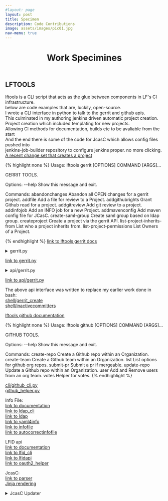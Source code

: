 ```yaml
---
#layout: page
layout: post
title: Specimen
description: Code Contributions
image: assets/images/pic01.jpg
nav-menu: true
---
```



<!-- Main
<div id="main" class="alt">
<section id="one">
	<div class="inner">
<p>Here are some code snippits with links to their souce on github</p>
-->


<header class="major">
  <h1>Work Specimines</h1>
</header>

LFTOOLS
-------

lftools is a CLI script that acts as the glue between components in LF's CI infrastructure.<br>
below are code examples that are, luckily, open-source.<br>
I wrote a CLI interface in python to talk to the gerrit and github apis.<br>
This culminated in my authoring jenkins driven automatic project creation.<br>
Project creation which included templating for new projects.<br>
Allowing CI methods for documentation, builds etc to be avaliable from the start<br>
And the end there is some of the code for JcasC which allows config files pushed into <br>
jenkins-job-builder repository to configure jenkins proper. no more clicking. <br>
[A recent change set that creates a project](https://gerrit.linuxfoundation.org/infra/c/releng/info-master/+/69945)

{% highlight none %}
Usage: lftools gerrit [OPTIONS] COMMAND [ARGS]...

  GERRIT TOOLS.

Options:
  --help  Show this message and exit.

Commands:
  abandonchanges              Abandon all OPEN changes for a gerrit project.
  addfile                     Add a file for review to a Project.
  addgithubrights             Grant Github read for a project.
  addgitreview                Add git review to a project.
  addinfojob                  Add an INFO job for a new Project.
  addmavenconfig              Add maven config file for JCasC.
  create-saml-group           Create saml group based on ldap group.
  createproject               Create a project via the gerrit API.
  list-project-inherits-from  List who a project inherits from.
  list-project-permissions    List Owners of a Project.

{% endhighlight %}
[link to lftools gerrit docs](https://docs.releng.linuxfoundation.org/projects/lftools/en/latest/commands/gerrit.html)

<details>
<summary> gerrit.py </summary>

{% highlight python %}
#!/usr/bin/env python3
# SPDX-License-Identifier: EPL-1.0
##############################################################################
# Copyright (c) 2018 The Linux Foundation and others.
#
# All rights reserved. This program and the accompanying materials
# are made available under the terms of the Eclipse Public License v1.0
# which accompanies this distribution, and is available at
# http://www.eclipse.org/legal/epl-v10.html
##############################################################################
"""Create a gerrit project."""

from __future__ import print_function

import logging
from pprint import pformat

import click

from lftools.api.endpoints import gerrit
from lftools.git.gerrit import Gerrit as git_gerrit

log = logging.getLogger(__name__)


@click.group()
@click.pass_context
def gerrit_cli(ctx):
    """GERRIT TOOLS."""
    pass


@click.command(name="addfile")
@click.argument("gerrit_fqdn")
@click.argument("gerrit_project")
@click.argument("filename")
@click.option("--issue_id", type=str, required=False, help="For projects that enforce an issue id for changesets")
@click.option("--file_location", type=str, required=False, help="File path within the repository")
@click.pass_context
def addfile(ctx, gerrit_fqdn, gerrit_project, filename, issue_id, file_location):
    """Add a file for review to a Project.

    Requires gerrit directory.

    Example:

    gerrit_url gerrit.o-ran-sc.org/r
    gerrit_project test/test1
    """
    g = gerrit.Gerrit(fqdn=gerrit_fqdn)
    data = g.add_file(gerrit_fqdn, gerrit_project, filename, issue_id, file_location)
    log.info(pformat(data))


@click.command(name="addinfojob")
@click.argument("gerrit_fqdn")
@click.argument("gerrit_project")
@click.argument("jjbrepo")
@click.option("--issue_id", type=str, required=False, help="For projects that enforce an issue id for changesets")
@click.option("--agent", type=str, required=False, help="Specify the Jenkins agent label to run the job on")
@click.pass_context
def addinfojob(ctx, gerrit_fqdn, gerrit_project, jjbrepo, issue_id, agent):
    """Add an INFO job for a new Project.

    Adds info verify jenkins job for project.
    result['id'] can be used to ammend a review
    so that multiple projects can have info jobs added
    in a single review

    Example:

    gerrit_url gerrit.o-ran-sc.org/r
    gerrit_project test/test1
    jjbrepo ci-mangement
    """
    git = git_gerrit(fqdn=gerrit_fqdn, project=jjbrepo)
    git.add_info_job(gerrit_fqdn, gerrit_project, issue_id, agent)


@click.command(name="addgitreview")
@click.argument("gerrit_fqdn")
@click.argument("gerrit_project")
@click.option("--issue_id", type=str, required=False, help="For projects that enforce an issue id for changesets")
@click.pass_context
def addgitreview(ctx, gerrit_fqdn, gerrit_project, issue_id):
    """Add git review to a project.

    Example:
    gerrit_url gerrit.o-ran-sc.org
    gerrit_project test/test1
    """
    git = git_gerrit(fqdn=gerrit_fqdn, project=gerrit_project)
    git.add_git_review(gerrit_fqdn, gerrit_project, issue_id)


@click.command(name="addgithubrights")
@click.argument("gerrit_fqdn")
@click.argument("gerrit_project")
@click.pass_context
def addgithubrights(ctx, gerrit_fqdn, gerrit_project):
    """Grant Github read for a project.

    gerrit_url gerrit.o-ran-sc.org
    gerrit_project test/test1
    """
    g = gerrit.Gerrit(fqdn=gerrit_fqdn)
    data = g.add_github_rights(gerrit_fqdn, gerrit_project)
    log.info(pformat(data))


@click.command(name="abandonchanges")
@click.argument("gerrit_fqdn")
@click.argument("gerrit_project")
@click.pass_context
def abandonchanges(ctx, gerrit_fqdn, gerrit_project):
    """Abandon all OPEN changes for a gerrit project.

    gerrit_url gerrit.o-ran-sc.org
    gerrit_project test/test1
    """
    g = gerrit.Gerrit(fqdn=gerrit_fqdn)
    data = g.abandon_changes(gerrit_fqdn, gerrit_project)
    log.info(pformat(data))


# Creates a gerrit project if project does not exist and adds ldap group as owner.
# Limits: does not support inherited permissions from other than All-Projects.
@click.command(name="createproject")
@click.argument("gerrit_fqdn")
@click.argument("gerrit_project")
@click.argument("ldap_group")
@click.option("--description", type=str, required=True, help="Project Description")
@click.option("--check", is_flag=True, help="just check if the project exists")
@click.pass_context
def createproject(ctx, gerrit_fqdn, gerrit_project, ldap_group, description, check):
    """Create a project via the gerrit API.

    Creates a gerrit project.
    Sets ldap group as owner.

    Example:

    gerrit_url gerrit.o-ran-sc.org/r
    gerrit_project test/test1
    ldap_group oran-gerrit-test-test1-committers

    """
    g = gerrit.Gerrit(fqdn=gerrit_fqdn)
    data = g.create_project(gerrit_fqdn, gerrit_project, ldap_group, description, check)
    log.info(pformat(data))


@click.command(name="create-saml-group")
@click.argument("gerrit_fqdn")
@click.argument("ldap_group")
@click.pass_context
def create_saml_group(ctx, gerrit_fqdn, ldap_group):
    """Create saml group based on ldap group."""
    g = gerrit.Gerrit(fqdn=gerrit_fqdn)
    data = g.create_saml_group(gerrit_fqdn, ldap_group)
    log.info(pformat(data))


@click.command(name="list-project-permissions")
@click.argument("gerrit_fqdn")
@click.argument("project")
@click.pass_context
def list_project_permissions(ctx, gerrit_fqdn, project):
    """List Owners of a Project."""
    g = gerrit.Gerrit(fqdn=gerrit_fqdn)
    data = g.list_project_permissions(project)
    for ldap_group in data:
        log.info(pformat(ldap_group))


@click.command(name="list-project-inherits-from")
@click.argument("gerrit_fqdn")
@click.argument("gerrit_project")
@click.pass_context
def list_project_inherits_from(ctx, gerrit_fqdn, gerrit_project):
    """List who a project inherits from."""
    g = gerrit.Gerrit(fqdn=gerrit_fqdn)
    data = g.list_project_inherits_from(gerrit_project)
    log.info(data)


@click.command(name="addmavenconfig")
@click.argument("gerrit_fqdn")
@click.argument("gerrit_project")
@click.argument("jjbrepo")
@click.option("--issue_id", type=str, required=False, help="For projects that enforce an issue id for changesets")
@click.option("--nexus3", type=str, required=False, help="Specify a Nexus 3 server, e.g. nexus3.example.org")
@click.option(
    "--nexus3_ports",
    type=str,
    required=False,
    help="Comma-separated list of ports supported by the Nexus 3 server specified",
)
@click.pass_context
def addmavenconfig(ctx, gerrit_fqdn, gerrit_project, jjbrepo, issue_id, nexus3, nexus3_ports):
    """Add maven config file for JCasC.

    \b
    The following options can be set in the gerrit server's entry in lftools.ini:
      * default_servers: Comma-separated list of servers using the <projectname>
        credential. Default: releases,snapshots,staging,site
      * additional_credentials: JSON-formatted string containing
        servername:credentialname pairings. This should be on a single line,
        without quotes surrounding the string.
      * nexus3: The nexus3 server url for a given project.
      * nexus3_ports: Comma-separated list of ports used by Nexus3.
        Default: 10001,10002,10003,10004

    \f
    The 'b' escape character above disables auto-formatting, so that the help
    text will follow the exact formatting used here. The 'f' escape is to keep
    this from appearing in the --help text.
    https://click.palletsprojects.com/en/latest/documentation/
    """
    git = git_gerrit(fqdn=gerrit_fqdn, project=jjbrepo)
    git.add_maven_config(gerrit_fqdn, gerrit_project, issue_id, nexus3, nexus3_ports)


gerrit_cli.add_command(addinfojob)
gerrit_cli.add_command(addfile)
gerrit_cli.add_command(addgitreview)
gerrit_cli.add_command(addgithubrights)
gerrit_cli.add_command(createproject)
gerrit_cli.add_command(abandonchanges)
gerrit_cli.add_command(create_saml_group)
gerrit_cli.add_command(list_project_permissions)
gerrit_cli.add_command(list_project_inherits_from)
gerrit_cli.add_command(addmavenconfig)
{% endhighlight %}
</details>

[link to gerrit.py](https://github.com/lfit/releng-lftools/blob/master/lftools/cli/gerrit.py)

<details>
<summary>
api/gerrit.py
</summary>
{% highlight python %}

# SPDX-License-Identifier: EPL-1.0
##############################################################################
# Copyright (c) 2019 The Linux Foundation and others.
#
# All rights reserved. This program and the accompanying materials
# are made available under the terms of the Eclipse Public License v1.0
# which accompanies this distribution, and is available at
# http://www.eclipse.org/legal/epl-v10.html
##############################################################################

"""Gerrit REST API interface."""

import json
import logging
import os
import time
import urllib

import lftools.api.client as client
from lftools import config

log = logging.getLogger(__name__)


class Gerrit(client.RestApi):
    """API endpoint wrapper for Gerrit.

    Be sure to always include the trailing "/" when adding
    new methods.
    """

    def __init__(self, **params):
        """Initialize the class."""
        self.params = params
        self.fqdn = self.params["fqdn"]
        if "creds" not in self.params:
            creds = {
                "authtype": "basic",
                "username": config.get_setting(self.fqdn, "username"),
                "password": config.get_setting(self.fqdn, "password"),
                "endpoint": config.get_setting(self.fqdn, "endpoint"),
            }
            params["creds"] = creds

        super(Gerrit, self).__init__(**params)

    def add_file(self, fqdn, gerrit_project, filename, issue_id, file_location, **kwargs):
        """Add a file for review to a Project.

        File can be sourced from any location
        but only lands in the root of the repo.
        unless file_location is specified
        Example:

        gerrit_url gerrit.o-ran-sc.org
        gerrit_project test/test1
        filename /tmp/INFO.yaml
        file_location="somedir/example-INFO.yaml"
        """
        signed_off_by = config.get_setting(fqdn, "sob")
        basename = os.path.basename(filename)
        payload = self.create_change(basename, gerrit_project, issue_id, signed_off_by)

        if file_location:
            file_location = urllib.parse.quote(file_location, safe="", encoding=None, errors=None)
            basename = file_location
        log.info(payload)

        access_str = "changes/"
        result = self.post(access_str, data=payload)[1]
        log.info(result["id"])
        changeid = result["id"]

        my_file = open(filename)
        my_file_size = os.stat(filename)
        headers = {"Content-Type": "text/plain", "Content-length": "{}".format(my_file_size)}
        self.r.headers.update(headers)
        access_str = "changes/{}/edit/{}".format(changeid, basename)
        payload = my_file
        result = self.put(access_str, data=payload)
        log.info(result)

        access_str = "changes/{}/edit:publish".format(changeid)
        headers = {"Content-Type": "application/json; charset=UTF-8"}
        self.r.headers.update(headers)
        payload = json.dumps(
            {
                "notify": "NONE",
            }
        )
        result = self.post(access_str, data=payload)
        return result
        ##############################################################

    def add_info_job(self, fqdn, gerrit_project, jjbrepo, reviewid, issue_id, **kwargs):
        """Add an INFO job for a new Project.

        Adds info verify jenkins job for project.
        result['id'] can be used to ammend a review
        so that multiple projects can have info jobs added
        in a single review

        Example:

        fqdn gerrit.o-ran-sc.org
        gerrit_project test/test1
        jjbrepo ci-mangement
        """
        ###############################################################
        # Setup
        signed_off_by = config.get_setting(fqdn, "sob")
        gerrit_project_dashed = gerrit_project.replace("/", "-")
        filename = "{}.yaml".format(gerrit_project_dashed)

        if not reviewid:
            payload = self.create_change(filename, jjbrepo, issue_id, signed_off_by)
            log.info(payload)
            access_str = "changes/"
            result = self.post(access_str, data=payload)[1]
            log.info(result)
            log.info(result["id"])
            changeid = result["id"]
        else:
            changeid = reviewid

        if fqdn == "gerrit.o-ran-sc.org":
            buildnode = "centos7-builder-1c-1g"
        else:
            buildnode = "centos7-builder-2c-1g"

        my_inline_file = """---
- project:
    name: {0}-project-view
    project-name: {0}
    views:
      - project-view\n
- project:
    name: {0}-info
    project: {1}
    project-name: {0}
    build-node: {2}
    jobs:
      - gerrit-info-yaml-verify\n""".format(
            gerrit_project_dashed, gerrit_project, buildnode
        )
        my_inline_file_size = len(my_inline_file.encode("utf-8"))
        headers = {"Content-Type": "text/plain", "Content-length": "{}".format(my_inline_file_size)}
        self.r.headers.update(headers)
        access_str = "changes/{0}/edit/jjb%2F{1}%2F{1}.yaml".format(changeid, gerrit_project_dashed)
        payload = my_inline_file
        log.info(access_str)
        result = self.put(access_str, data=payload)
        log.info(result)

        access_str = "changes/{}/edit:publish".format(changeid)
        headers = {"Content-Type": "application/json; charset=UTF-8"}
        self.r.headers.update(headers)
        payload = json.dumps(
            {
                "notify": "NONE",
            }
        )
        result = self.post(access_str, data=payload)
        log.info(result)
        return result

    def vote_on_change(self, fqdn, gerrit_project, changeid, **kwargs):
        """Helper that votes on a change.

        POST /changes/{change-id}/revisions/{revision-id}/review
        """
        log.info(fqdn, gerrit_project, changeid)
        access_str = "changes/{}/revisions/2/review".format(changeid)
        headers = {"Content-Type": "application/json; charset=UTF-8"}
        self.r.headers.update(headers)
        payload = json.dumps(
            {
                "tag": "automation",
                "message": "Vote on file",
                "labels": {
                    "Verified": +1,
                    "Code-Review": +2,
                },
            }
        )

        result = self.post(access_str, data=payload)
        # Code for projects that don't allow self merge.
        if config.get_setting(self.fqdn + ".second"):
            second_username = config.get_setting(self.fqdn + ".second", "username")
            second_password = config.get_setting(self.fqdn + ".second", "password")
            self.r.auth = (second_username, second_password)
            result = self.post(access_str, data=payload)
            self.r.auth = (self.username, self.password)
        return result

    def submit_change(self, fqdn, gerrit_project, changeid, payload, **kwargs):
        """Method so submit a change."""
        # submit a change id
        access_str = "changes/{}/submit".format(changeid)
        log.info(access_str)
        headers = {"Content-Type": "application/json; charset=UTF-8"}
        self.r.headers.update(headers)
        result = self.post(access_str, data=payload)
        return result

    def abandon_changes(self, fqdn, gerrit_project, **kwargs):
        """."""
        gerrit_project_encoded = urllib.parse.quote(gerrit_project, safe="", encoding=None, errors=None)
        access_str = "changes/?q=project:{}".format(gerrit_project_encoded)
        log.info(access_str)
        headers = {"Content-Type": "application/json; charset=UTF-8"}
        self.r.headers.update(headers)
        result = self.get(access_str)[1]
        payload = {"message": "Abandoned by automation"}
        for id in result:
            if (id["status"]) == "NEW":
                id = id["id"]
                access_str = "changes/{}/abandon".format(id)
                log.info(access_str)
                result = self.post(access_str, data=payload)[1]
                return result

    def create_change(self, filename, gerrit_project, issue_id, signed_off_by, **kwargs):
        """Method to create a gerrit change."""
        if issue_id:
            subject = "Automation adds {0}\n\nIssue-ID: {1}\n\nSigned-off-by: {2}".format(
                filename, issue_id, signed_off_by
            )
        else:
            subject = "Automation adds {0}\n\nSigned-off-by: {1}".format(filename, signed_off_by)
        payload = json.dumps(
            {
                "project": "{}".format(gerrit_project),
                "subject": "{}".format(subject),
                "branch": "master",
            }
        )
        return payload

    def sanity_check(self, fqdn, gerrit_project, **kwargs):
        """Perform a sanity check."""
        # Sanity check
        gerrit_project_encoded = urllib.parse.quote(gerrit_project, safe="", encoding=None, errors=None)
        mylist = ["projects/", "projects/{}".format(gerrit_project_encoded)]
        for access_str in mylist:
            log.info(access_str)
            try:
                result = self.get(access_str)[1]
            except Exception:
                log.info("Not found {}".format(access_str))
                exit(1)
            log.info("found {} {}".format(access_str, mylist))
        return result

    def add_git_review(self, fqdn, gerrit_project, issue_id, **kwargs):
        """Add and Submit a .gitreview for a project.

        Example:

        fqdn gerrit.o-ran-sc.org
        gerrit_project test/test1
        issue_id: CIMAN-33
        """
        signed_off_by = config.get_setting(fqdn, "sob")
        self.sanity_check(fqdn, gerrit_project)

        ###############################################################
        # Create A change set.
        filename = ".gitreview"
        payload = self.create_change(filename, gerrit_project, issue_id, signed_off_by)
        log.info(payload)

        access_str = "changes/"
        result = self.post(access_str, data=payload)[1]
        log.info(result)
        changeid = result["id"]

        ###############################################################
        # Add a file to a change set.
        my_inline_file = """
        [gerrit]
        host={0}
        port=29418
        project={1}
        defaultbranch=master
        """.format(
            fqdn, gerrit_project
        )
        my_inline_file_size = len(my_inline_file.encode("utf-8"))
        headers = {"Content-Type": "text/plain", "Content-length": "{}".format(my_inline_file_size)}
        self.r.headers.update(headers)
        access_str = "changes/{}/edit/{}".format(changeid, filename)
        payload = my_inline_file
        result = self.put(access_str, data=payload)

        if result.status_code == 409:
            log.info(result)
            log.info("Conflict detected exiting")
            exit(0)

        else:
            access_str = "changes/{}/edit:publish".format(changeid)
            headers = {"Content-Type": "application/json; charset=UTF-8"}
            self.r.headers.update(headers)
            payload = json.dumps(
                {
                    "notify": "NONE",
                }
            )
            result = self.post(access_str, data=payload)
            log.info(result)

            result = self.vote_on_change(fqdn, gerrit_project, changeid)
            log.info(result)

            time.sleep(5)
            result = self.submit_change(fqdn, gerrit_project, changeid, payload)
            log.info(result)

    def create_saml_group(self, fqdn, ldap_group, **kwargs):
        """Create saml group from ldap group."""
        ###############################################################
        payload = json.dumps({"visible_to_all": "false"})
        saml_group = "saml/{}".format(ldap_group)
        saml_group_encoded = urllib.parse.quote(saml_group, safe="", encoding=None, errors=None)
        access_str = "groups/{}".format(saml_group_encoded)
        log.info("Encoded SAML group name: {}".format(saml_group_encoded))
        result = self.put(access_str, data=payload)
        return result

    def add_github_rights(self, fqdn, gerrit_project, **kwargs):
        """Grant github read to a project."""
        ###############################################################
        # Github Rights

        gerrit_project_encoded = urllib.parse.quote(gerrit_project, safe="", encoding=None, errors=None)
        # GET /groups/?m=test%2F HTTP/1.0
        access_str = "groups/?m=GitHub%20Replication"
        log.info(access_str)
        result = self.get(access_str)[1]
        time.sleep(5)
        githubid = result["GitHub Replication"]["id"]
        log.info(githubid)

        # POST /projects/MyProject/access HTTP/1.0
        if githubid:
            payload = json.dumps(
                {
                    "add": {
                        "refs/*": {
                            "permissions": {
                                "read": {"rules": {"{}".format(githubid): {"action": "{}".format("ALLOW")}}}
                            }
                        }
                    }
                }
            )
            access_str = "projects/{}/access".format(gerrit_project_encoded)
            result = self.post(access_str, data=payload)[1]
            pretty = json.dumps(result, indent=4, sort_keys=True)
            log.info(pretty)
        else:
            log.info("Error no githubid found")

    def create_project(self, fqdn, gerrit_project, ldap_group, description, check):
        """Create a project via the gerrit API.

        Creates a gerrit project.
        Converts ldap group to saml group and sets as owner.

        Example:

        gerrit_url gerrit.o-ran-sc.org/r
        gerrit_project test/test1
        ldap_group oran-gerrit-test-test1-committers
        --description="This is a demo project"

        """
        gerrit_project = urllib.parse.quote(gerrit_project, safe="", encoding=None, errors=None)

        access_str = "projects/{}".format(gerrit_project)

        result = self.get(access_str)[0]
        if result.status_code == 404:
            log.info(result)
            log.info("Project not found.")
            projectexists = False

        elif result.status_code == 401:
            log.info(result)
            log.info("Unauthorized.")
            exit(1)

        else:
            log.info("found {}".format(access_str))
            log.info(result)
            projectexists = True

        if projectexists:
            log.info("Project already exists")
            exit(1)
        if check:
            exit(0)

        saml_group = "saml/{}".format(ldap_group)
        log.info("SAML group name: {}".format(saml_group))

        access_str = "projects/{}".format(gerrit_project)
        payload = json.dumps(
            {
                "description": "{}".format(description),
                "submit_type": "INHERIT",
                "create_empty_commit": "True",
                "owners": ["{}".format(saml_group)],
            }
        )

        log.info(payload)
        result = self.put(access_str, data=payload)
        return result

    def list_project_permissions(self, project):
        """List a projects owners."""
        result = self.get("access/?project={}".format(project))[1][project]["local"]
        group_list = []
        for k, v in result.items():
            for kk, vv in result[k]["permissions"]["owner"]["rules"].items():
                group_list.append(kk.replace("ldap:cn=", "").replace(",ou=Groups,dc=freestandards,dc=org", ""))
        return group_list

    def list_project_inherits_from(self, gerrit_project):
        """List who a project inherits from."""
        gerrit_project = urllib.parse.quote(gerrit_project, safe="", encoding=None, errors=None)
        result = self.get("projects/{}/access".format(gerrit_project))[1]
        inherits = result["inherits_from"]["id"]
        return inherits

{% endhighlight %}
</details>


[link to api/gerrit.py](https://github.com/lfit/releng-lftools/blob/master/lftools/api/endpoints/gerrit.py)

The above api interface was written to replace my earlier work done in bash:<br>
[shell/gerrit_create](https://github.com/lfit/releng-lftools/blob/master/shell/gerrit_create)<br>
[shell/inactivecommitters](https://github.com/lfit/releng-lftools/blob/master/shell/inactivecommitters)



[lftools github documentation](https://docs.releng.linuxfoundation.org/projects/lftools/en/latest/commands/github.html)

{% highlight none %}
Usage: lftools github [OPTIONS] COMMAND [ARGS]...

  GITHUB TOOLS.

Options:
  --help  Show this message and exit.

Commands:
  create-repo  Create a Github repo within an Organization.
  create-team  Create a Github team within an Organization.
  list         List options for github org repos.
  submit-pr    Submit a pr if mergeable.
  update-repo  Update a Github repo within an Organization.
  user         Add and Remove users from an org team.
  votes        Helper for votes.
{% endhighlight %}

[cli/github_cli.py](https://github.com/lfit/releng-lftools/blob/master/lftools/cli/github_cli.py)<br>
[github_helper.py](https://github.com/lfit/releng-lftools/blob/master/lftools/github_helper.py)<br>

Info File:<br>
[link to documentation](https://docs.releng.linuxfoundation.org/projects/lftools/en/latest/commands/infofile.html)<br>
[link to ldap_cli](https://github.com/lfit/releng-lftools/blob/master/lftools/cli/ldap_cli.py)<br>
[link to ldap](https://github.com/lfit/releng-lftools/blob/master/lftools/ldap_cli.py)<br>
[link to yaml4info](https://github.com/lfit/releng-lftools/blob/master/shell/yaml4info)<br>
[link to infofile](https://github.com/lfit/releng-lftools/blob/master/lftools/cli/infofile.py)<br>
[link to autocorrectinfofile](https://github.com/lfit/releng-lftools/blob/master/shell/autocorrectinfofile)<br>


LFID api<br>
[link to documentation](https://docs.releng.linuxfoundation.org/projects/lftools/en/latest/commands/lfidapi.html)<br>
[link to lfid_cli](https://github.com/lfit/releng-lftools/blob/master/lftools/cli/lfidapi.py)<br>
[link to lfidapi](https://github.com/lfit/releng-lftools/blob/master/lftools/lfidapi.py)<br>
[link to oauth2_helper](https://github.com/lfit/releng-lftools/blob/master/lftools/oauth2_helper.py)<br>

JcasC:<br>
[link to parser](https://github.com/lfit/releng-global-jjb/blob/master/jenkins-admin/create_jenkins_global_env_vars.py)<br>
[Jinja rendering](https://github.com/lfit/releng-global-jjb/blob/master/jenkins-admin/create_jenkins_clouds_openstack_yaml.py)<br>

<details>
<summary>
JcasC Updater
</summary>
{% highlight python %}
#!/bin/bash
# SPDX-License-Identifier: EPL-1.0
##############################################################################
# Copyright (c) 2020 The Linux Foundation and others.
#
# All rights reserved. This program and the accompanying materials
# are made available under the terms of the Eclipse Public License v1.0
# which accompanies this distribution, and is available at
# http://www.eclipse.org/legal/epl-v10.html
##############################################################################
set -euo pipefail

casc_d_dir="/var/lib/jenkins/casc.d/community.d/"
ci_man="/opt/ci-man-repo"

main() {
  cd "$1" || exit
  check_for_updates #Are there updates to the ci-man repo
  mktmpdir
  lf_venv
  global_env_vars
  detect_clouds
  if [[ "${#clouds[@]}" -gt 1 ]]; then
    merge_clouds "${clouds[@]%/*}"
  fi
  cp "$tmpdir"/*.yaml "$casc_d_dir"/
  echo "$casc_d_dir"
  create_groovy
  reload_casc
  echo "Cleaning up"
  rm "$groovyfile"
  rm -rf "$tmpdir"
  rm -rf "$tmpdirnomadyaml"
  rm -rf "$lf_venv"
  echo "INFO: Jcasc updated"
}

check_for_updates(){
  OLD_GIT_COMMIT=$(git rev-parse HEAD)
  git pull --quiet --recurse-submodules
  NEW_GIT_COMMIT=$(git rev-parse HEAD)
  if [[ "$OLD_GIT_COMMIT" != "$NEW_GIT_COMMIT" ]]; then

  jenkins_config_files=$(git diff-tree \
  -m --no-commit-id \
  -r "$NEW_GIT_COMMIT" "$OLD_GIT_COMMIT" \
  --name-only -- "jenkins-config/")

    if (( $(grep -c . <<<"$jenkins_config_files") > 0 )); then
      echo "INFO: Modified config files found: $jenkins_config_files"
    else
      exit 0 #No updates
    fi
  else
    exit 0 #No updates
  fi
}


lf_venv(){
  source global-jjb/jenkins-init-scripts/lf-env.sh
  lf-activate-venv lftools jinja2 ruamel.yaml
}

reload_casc() {
  lftools jenkins -s <%= @casc_jenkins_url_stripped %> groovy "$groovyfile"
}

merge_clouds(){
  yq3 m -a append "$tmpdir"/"$1".yaml "$tmpdir"/"$2".yaml > "$tmpdir"/clouds.yaml
  rm -f "$tmpdir"/"$1".yaml "$tmpdir"/"$2".yaml
}

mktmpdir(){
  tmpdir=$(mktemp -d)
  tmpdirnomadyaml=$(mktemp -d)
}

create_groovy() {
  groovyfile="$(mktemp)"
cat <<EOF > "$groovyfile"
import io.jenkins.plugins.casc.ConfigurationAsCode;
ConfigurationAsCode.get().configure()
EOF
}

global_env_vars() {
  if ! [[ -d $casc_d_dir ]]; then
    echo "casc.d dir '$casc_d_dir' not found."
    exit 1
  fi
  python global-jjb/jenkins-admin/create_jenkins_global_env_vars.py \
    --path=jenkins-config/ <% if @casc_jenkins_url_stripped.include? "sandbox" %>--sandbox<% end %>
}

nomad() {
  echo "$2 detected with name $1"
  ls "$cloud_path/$2/$1/"
  cloudcfg="$cloud_path/$2/$1/cloud.yaml"
  cloud_cfg_check "$cloudcfg"
  files=()
  cd "$cloud_path/$2/$1/" || exit
  while read -d $'\n'; do
     if [[ $REPLY =~ main.yaml ]];then
       cloudfile=$REPLY
     elif [[ $REPLY =~ sandbox.yaml ]];then
       sandboxfile=$REPLY
     elif [[ $REPLY =~ defaults.yaml ]];then
       defaultsfile=$REPLY
     else
       files+=("$REPLY")
     fi
  done < <(find . -name "*.yaml" )


  cp "${files[@]}" "$tmpdirnomadyaml"
  <% if @casc_jenkins_url_stripped.include? "sandbox" %>cloudfile="$sandboxfile"<% end %>
  cp $cloudfile "$tmpdirnomadyaml"
  cp $defaultsfile "$tmpdirnomadyaml"

  cd "$tmpdirnomadyaml" || exit

  for file in ${files[@]}; do
      yq3 merge "$file" "$defaultsfile" > tmpfile
      cp tmpfile "$file"
  done

  yq3 merge --arrays append "${files[@]}" > umerged.yaml
  yq3 p -- umerged.yaml  "jenkins.clouds[+] nomad" > nmerged.yaml
  yq3 m --arrays update "$cloudfile" nmerged.yaml > "$tmpdir/nomad.yaml"
  yq3 w --inplace -d'*' "$tmpdir/nomad.yaml" 'jenkins.clouds[0].nomad.templates[*].password' '<%= @nomad_dockerhub_password %>'
  cd -
  echo "Nomad jcasc updated"
}

openstack() {
  echo "$2 detected with name $1"
  ls "$cloud_path/$2/$1/"
  cloudcfg="$cloud_path/$2/$1/cloud.cfg"
  cloud_cfg_check "$cloudcfg"
  python global-jjb/jenkins-admin/create_jenkins_clouds_openstack_yaml.py \
    --path=jenkins-config/ <% if @casc_jenkins_url_stripped.include? "sandbox" %>--sandbox<% end %> \
    --name "$1" > "$tmpdir/openstack.yaml"

}

cloud_cfg_check(){
  if ! [[ -f $cloudcfg ]]; then
    echo "No cloud config found"
    exit 1
  fi
  echo "$cloudcfg cloud config found"
}

detect_clouds(){
  cloud_path="jenkins-config/clouds"
  if [[ -d "$cloud_path" ]]; then
    clouds=()
    while read -d $'\n'; do
      clouds+=("$REPLY")
    done < <(find "$cloud_path" -type d  | awk -F"/clouds/" '{ print $2 } ' | grep "/")
  fi

  #run functions based on cloud name
  for cloud in "${clouds[@]}"; do
    "${cloud%/*}" "${cloud##*/}" "${cloud%/*}"
  done
}

main $ci_man
{% endhighlight %}
</details>

